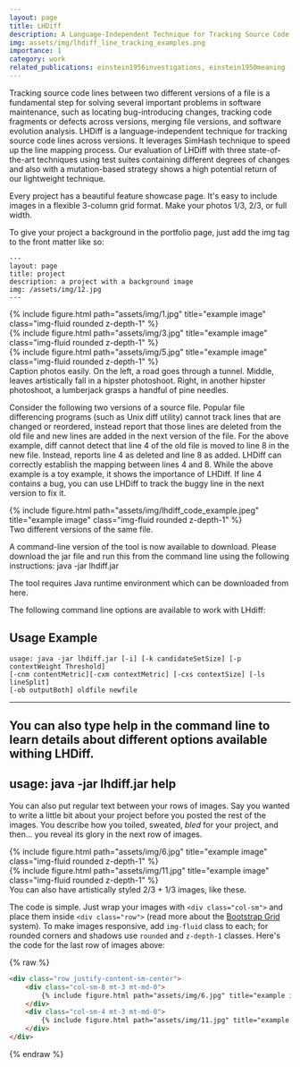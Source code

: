 ```yaml
---
layout: page
title: LHDiff
description: A Language-Independent Technique for Tracking Source Code Lines
img: assets/img/lhdiff_line_tracking_examples.png
importance: 1
category: work
related_publications: einstein1956investigations, einstein1950meaning
---
```


Tracking source code lines between two different versions of a file is a fundamental step for solving several important problems in software maintenance, such as locating bug-introducing changes, tracking code fragments or defects across versions, merging file versions, and software evolution analysis. LHDiff is a language-independent technique for tracking source code lines across versions. It leverages SimHash technique to speed up the line mapping process. Our evaluation of LHDiff with three state-of-the-art techniques using test suites containing different degrees of changes and also with a mutation-based strategy shows a high potential return of our lightweight technique.


Every project has a beautiful feature showcase page.
It's easy to include images in a flexible 3-column grid format.
Make your photos 1/3, 2/3, or full width.

To give your project a background in the portfolio page, just add the img tag to the front matter like so:

    ---
    layout: page
    title: project
    description: a project with a background image
    img: /assets/img/12.jpg
    ---

<div class="row">
    <div class="col-sm mt-3 mt-md-0">
        {% include figure.html path="assets/img/1.jpg" title="example image" class="img-fluid rounded z-depth-1" %}
    </div>
    <div class="col-sm mt-3 mt-md-0">
        {% include figure.html path="assets/img/3.jpg" title="example image" class="img-fluid rounded z-depth-1" %}
    </div>
    <div class="col-sm mt-3 mt-md-0">
        {% include figure.html path="assets/img/5.jpg" title="example image" class="img-fluid rounded z-depth-1" %}
    </div>
</div>
<div class="caption">
    Caption photos easily. On the left, a road goes through a tunnel. Middle, leaves artistically fall in a hipster photoshoot. Right, in another hipster photoshoot, a lumberjack grasps a handful of pine needles.
</div>

Consider the following two versions of a source file. Popular file differencing programs (such as Unix diff utility) cannot track lines that are changed or reordered, instead report that those lines are deleted from the old file and new lines are added in the next version of the file. For the above example, diff cannot detect that line 4 of the old file is moved to line 8 in the new file. Instead, reports line 4 as deleted and line 8 as added. LHDiff can correctly establish the mapping between lines 4 and 8. While the above example is a toy example, it shows the importance of LHDiff. If line 4 contains a bug, you can use LHDiff to track the buggy line in the next version to fix it.
<div class="row">
    <div class="col-sm mt-3 mt-md-0">
        {% include figure.html path="assets/img/lhdiff_code_example.jpeg" title="example image" class="img-fluid rounded z-depth-1" %}
    </div>
</div>
<div class="caption">
    Two different versions of the same file.
</div>

A command-line version of the tool is now available to download. Please download the jar file and run this from the command line using the following instructions:
java -jar lhdiff.jar

The tool requires Java runtime environment which can be downloaded from here.

The following command line options are available to work with LHdiff:

Usage Example
---
    usage: java -jar lhdiff.jar [-i] [-k candidateSetSize] [-p contextWeight Threshold] 
    [-cnm contentMetric][-cxm contextMetric] [-cxs contextSize] [-ls lineSplit] 
    [-ob outputBoth] oldfile newfile
---

You can also type help in the command line to learn details about different options available withing LHDiff.
---
usage: java -jar lhdiff.jar help
---

You can also put regular text between your rows of images.
Say you wanted to write a little bit about your project before you posted the rest of the images.
You describe how you toiled, sweated, *bled* for your project, and then... you reveal its glory in the next row of images.


<div class="row justify-content-sm-center">
    <div class="col-sm-8 mt-3 mt-md-0">
        {% include figure.html path="assets/img/6.jpg" title="example image" class="img-fluid rounded z-depth-1" %}
    </div>
    <div class="col-sm-4 mt-3 mt-md-0">
        {% include figure.html path="assets/img/11.jpg" title="example image" class="img-fluid rounded z-depth-1" %}
    </div>
</div>
<div class="caption">
    You can also have artistically styled 2/3 + 1/3 images, like these.
</div>


The code is simple.
Just wrap your images with `<div class="col-sm">` and place them inside `<div class="row">` (read more about the <a href="https://getbootstrap.com/docs/4.4/layout/grid/">Bootstrap Grid</a> system).
To make images responsive, add `img-fluid` class to each; for rounded corners and shadows use `rounded` and `z-depth-1` classes.
Here's the code for the last row of images above:

{% raw %}
```html
<div class="row justify-content-sm-center">
    <div class="col-sm-8 mt-3 mt-md-0">
        {% include figure.html path="assets/img/6.jpg" title="example image" class="img-fluid rounded z-depth-1" %}
    </div>
    <div class="col-sm-4 mt-3 mt-md-0">
        {% include figure.html path="assets/img/11.jpg" title="example image" class="img-fluid rounded z-depth-1" %}
    </div>
</div>
```
{% endraw %}
